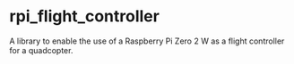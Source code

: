 # rpi_flight_controller
A library to enable the use of a Raspberry Pi Zero 2 W as a flight controller for a quadcopter.
